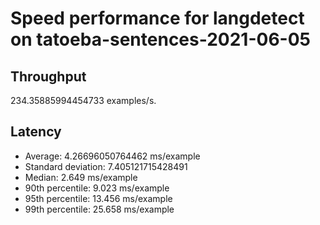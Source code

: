 # Speed performance for langdetect on tatoeba-sentences-2021-06-05

## Throughput
234.35885994454733 examples/s.

## Latency
- Average: 4.26696050764462 ms/example
- Standard deviation: 7.405121715428491
- Median: 2.649 ms/example
- 90th percentile: 9.023 ms/example
- 95th percentile: 13.456 ms/example
- 99th percentile: 25.658 ms/example